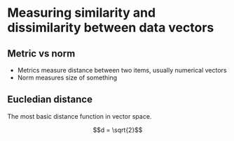 # Measuring similarity and dissimilarity between data vectors

## Metric vs norm

* Metrics measure distance between two items, usually numerical vectors
* Norm measures size of something

## Eucledian distance

The most basic distance function in vector space.

$$d = \sqrt{2}$$

